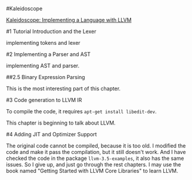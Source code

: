 #Kaleidoscope

[Kaleidoscope: Implementing a Language with LLVM](http://llvm.org/docs/tutorial/index.html)

#1 Tutorial Introduction and the Lexer

implementing tokens and lexer

#2 Implementing a Parser and AST

implementing AST and parser.

##2.5 Binary Expression Parsing

This is the most interesting part of this chapter.

#3 Code generation to LLVM IR

To compile the code, it requires `apt-get install libedit-dev`.

This chapter is beginning to talk about LLVM.

#4 Adding JIT and Optimizer Support

The original code cannot be compiled, because it is too old. I modified the code and make it pass the compilation, but it still doesn't work. And I have checked the code in the package `llvm-3.5-examples`, it also has the same issues. So I give up, and just go through the rest chapters. I may use the book named "Getting Started with LLVM Core Libraries" to learn LLVM.
